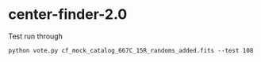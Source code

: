# center-finder-2.0
Test run through
```
python vote.py cf_mock_catalog_667C_15R_randoms_added.fits --test 108
```
